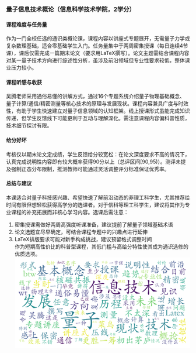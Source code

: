 ### 量子信息技术概论（信息科学技术学院，2学分）

#### 课程难度与任务量  
作为一门全校任选的通识类概论课，课程内容以讲座式专题展开，无需量子力学或复杂数理基础，适合零基础学生入门。任务量集中于两周密集授课（每日连续4节课），课后仅需完成一篇期末论文（要求用LaTeX撰写）。论文主题需结合课程内容对某一量子技术方向进行综述性分析，虽涉及前沿领域但专业性要求较低，整体课业压力较小。

#### 课程听感与收获  
吴腾老师采用通俗易懂的讲解方式，通过16个专题系统介绍量子物理基础概念、量子计算/通信/精密测量等核心技术的原理与发展现状。课程内容兼具广度与时效性，有助于学生快速建立对量子信息领域的认知框架。线上授课形式虽能完成知识传递，但学生反馈线下可能更利于互动与理解深化。需注意课程内容偏科普性质，技术细节探讨有限。

#### 给分好坏  
考核仅以期末论文定成绩，学生反馈给分较宽松：在论文深度要求不高的情况下，认真完成说明性内容即有较大概率获得90分以上（总评区间[90,95)）。测评未提及强制正态分布限制，推测教师可能通过灵活调整评分标准保证优秀率。

#### 总结与建议  
本课适合对量子科技感兴趣、希望快速了解前沿动态的非理工科学生，尤其推荐给时间有限但想轻松获得高学分的选课者。对于信科等理工科学生，建议将其作为专业课程的补充拓展而非核心学习内容。选课后需注意：  
1. 密集授课需做好两周高强度听课准备，建议提前了解量子领域基础术语  
2. 论文选题宜尽早确定，可结合课程专题中的兴趣点进行延伸  
3. LaTeX排版要求可能对新手构成挑战，建议预留格式调整时间  
作为短期高性价比的科普型课程，其低门槛与高给分特性使其成为通识选修的优质选项。
![wordcloud](wordcloud.png)